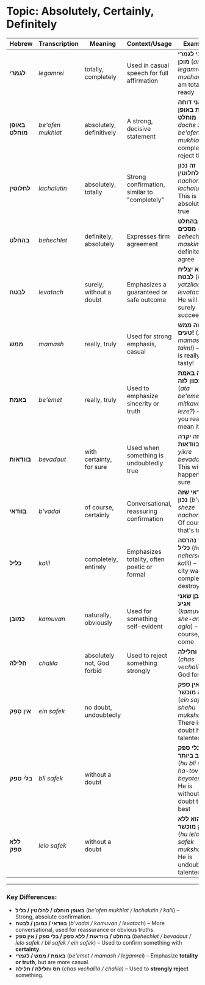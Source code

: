 # Topic: Absolutely, Certainly, Definitely

| **Hebrew**         | **Transcription** | **Meaning**            | **Context/Usage** | **Example** |  
|--------------------|------------------|------------------------|------------------|------------|  
| **לגמרי**        | *legamrei*        | totally, completely    | Used in casual speech for full affirmation | **אני לגמרי מוכן** (*ani legamrei muchan*) – I am totally ready |  
| **באופן מוחלט**   | *be'ofen mukhlat* | absolutely, definitively | A strong, decisive statement | **אני דוחה זאת באופן מוחלט** (*ani doche zot be'ofen mukhlat*) – I completely reject this |  
| **לחלוטין**      | *lachalutin*      | absolutely, totally   | Strong confirmation, similar to "completely" | **זה נכון לחלוטין** (*ze nachon lachalutin*) – This is absolutely true |  
| **בהחלט**        | *behechlet*       | definitely, absolutely | Expresses firm agreement | **אני בהחלט מסכים** (*ani behechlet maskim*) – I definitely agree |  
| **לבטח**        | *levatach*        | surely, without a doubt | Emphasizes a guaranteed or safe outcome | **הוא יצליח לבטח** (*hu yatzliach levatach*) – He will surely succeed |  
| **ממש**         | *mamash*          | really, truly         | Used for strong emphasis, casual | **זה ממש טעים!** (*ze mamash taim!*) – This is really tasty! |  
| **באמת**         | *be'emet*         | really, truly          | Used to emphasize sincerity or truth | **אתה באמת מתכוון לזה?** (*ata be'emet mitkaven leze?*) – Do you really mean it? |  
| **בוודאות**      | *bevadaut*        | with certainty, for sure | Used when something is undoubtedly true | **זה יקרה בוודאות** (*ze yikre bevadaut*) – This will happen for sure |  
| **בוודאי**       | *b'vadai*         | of course, certainly   | Conversational, reassuring confirmation | **בוודאי שזה נכון** (*b'vadai sheze nachon*) – Of course, that's true |  
| **כליל**         | *kalil*           | completely, entirely   | Emphasizes totality, often poetic or formal | **העיר נהרסה כליל** (*ha-ir nehersa kalil*) – The city was completely destroyed |  
| **כמובן**        | *kamuvan*         | naturally, obviously   | Used for something self-evident | **כמובן שאני אגיע** (*kamuvan she-ani agia*) – Of course, I will come |  
| **חַלִּילָה**    | *chalila*         | absolutely not, God forbid | Used to reject something strongly | **חס וחלילה!** (*chas vechalila!*) – God forbid! |  
| **אֵין סָפֵק**   | *ein safek*       | no doubt, undoubtedly |  | **אין ספק שהוא מוכשר** (*ein safek shehu mukshar*) – There is no doubt he is talented |  
| **בלי ספק**      | *bli safek*       | without a doubt        |  | **הוא בלי ספק הטוב ביותר** (*hu bli safek ha-tov beyoter*) – He is without a doubt the best |  
| **ללא ספק**      | *lelo safek*      | without a doubt        |  | **הוא ללא ספק מוכשר** (*hu lelo safek mukshar*) – He is undoubtedly talented |  

---

### Key Differences:
- **באופן מוחלט / לחלוטין / כליל** (*be'ofen mukhlat / lachalutin / kalil*) – Strong, absolute confirmation.  
- **בוודאי / כמובן / לבטח** (*b'vadai / kamuvan / levatach*) – More conversational, used for reassurance or obvious truths.  
- **בהחלט / בוודאות / ללא ספק / בלי ספק / אין ספק** (*behechlet / bevadaut / lelo safek / bli safek / ein safek*) – Used to confirm something with **certainty**.  
- **באמת / ממש / לגמרי** (*be'emet / mamash / legamrei*) – Emphasize **totality or truth**, but are more casual.  
- **חס וחלילה / חלילה** (*chas vechalila / chalila*) – Used to **strongly reject** something.  
